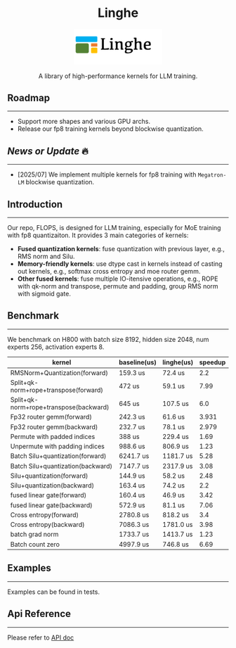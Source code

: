 

<h1 align="center"> Linghe </h1>

<div style="text-align: center;">
<img src="docs/linghe.png" alt="Logo" width="200">
</div>
  
<p align="center">
   A library of high-performance kernels for LLM training.
</p>



## Roadmap ##
---

- Support more shapes and various GPU archs.
- Release our fp8 training kernels beyond blockwise quantization.

## *News or Update* 🔥
---
- [2025/07] We implement multiple kernels for fp8 training with `Megatron-LM` blockwise quantization. 


## Introduction
---
Our repo, FLOPS, is designed for LLM training, especially for MoE training with fp8 quantizaiton. It provides 3 main categories of kernels:

- **Fused quantization kernels**: fuse quantization with previous layer, e.g., RMS norm and Silu.
- **Memory-friendly kernels**: use dtype cast in kernels instead of casting out kernels, e.g., softmax cross entropy and moe router gemm.
- **Other fused kernels**: fuse multiple IO-itensive operations, e.g., ROPE with qk-norm and transpose, permute and padding, group RMS norm with sigmoid gate.


## Benchmark
---
We benchmark on H800 with batch size 8192, hidden size 2048, num experts 256, activation experts 8.

| kernel | baseline(us) | linghe(us) | speedup |
|--------|--------------|-----------|---------|
| RMSNorm+Quantization(forward) | 159.3 us | 72.4 us | 2.2 |
| Split+qk-norm+rope+transpose(forward) | 472 us | 59.1 us | 7.99 |
| Split+qk-norm+rope+transpose(backward) | 645 us | 107.5 us | 6.0 |
| Fp32 router gemm(forward) | 242.3 us | 61.6 us | 3.931 |
| Fp32 router gemm(backward) | 232.7 us | 78.1 us | 2.979 |
| Permute with padded indices | 388 us | 229.4 us | 1.69 |
| Unpermute with padding indices | 988.6 us | 806.9 us | 1.23 |
| Batch Silu+quantization(forward) | 6241.7 us | 1181.7 us | 5.28 |
| Batch Silu+quantization(backward) | 7147.7 us | 2317.9 us | 3.08 |
| Silu+quantization(forward) | 144.9 us | 58.2 us | 2.48 |
| Silu+quantization(backward) | 163.4 us | 74.2 us | 2.2 |
| fused linear gate(forward) | 160.4 us | 46.9 us | 3.42 |
| fused linear gate(backward) | 572.9 us | 81.1 us | 7.06 |
| Cross entropy(forward) | 2780.8 us | 818.2 us | 3.4 |
| Cross entropy(backward) | 7086.3 us | 1781.0 us | 3.98 |
| batch grad norm | 1733.7 us | 1413.7 us | 1.23 | 
| Batch count zero | 4997.9 us | 746.8 us | 6.69 | 


## Examples
---

Examples can be found in tests.

## Api Reference
---

Please refer to [API doc](docs/api.md)